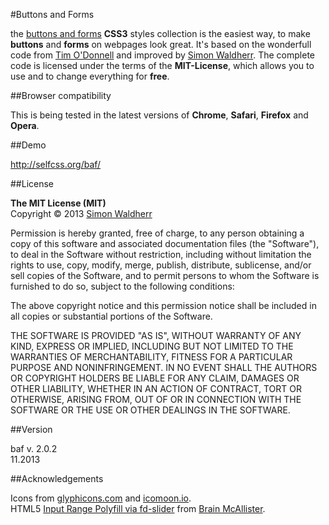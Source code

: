 #Buttons and Forms

the [buttons and forms](https://github.com/SimonWaldherr/BaF-Framework/) **CSS3** styles collection is the easiest way, to make **buttons** and **forms** on webpages look great. It's based on the wonderfull code from [Tim O'Donnell](http://timodonnell.com/) and improved by [Simon Waldherr](http://simon.waldherr.eu/). The complete code is licensed under the terms of the **MIT-License**, which allows you to use and to change everything for **free**.

##Browser compatibility

This is being tested in the latest versions of **Chrome**, **Safari**, **Firefox** and **Opera**.


##Demo

<http://selfcss.org/baf/>


##License

**The MIT License (MIT)**  
Copyright &copy; 2013 [Simon Waldherr](https://github.com/SimonWaldherr)  

Permission is hereby granted, free of charge, to any person obtaining a copy of this software and associated documentation files (the "Software"), to deal in the Software without restriction, including without limitation the rights to use, copy, modify, merge, publish, distribute, sublicense, and/or sell copies of the Software, and to permit persons to whom the Software is furnished to do so, subject to the following conditions:

The above copyright notice and this permission notice shall be included in all copies or substantial portions of the Software.

THE SOFTWARE IS PROVIDED "AS IS", WITHOUT WARRANTY OF ANY KIND, EXPRESS OR IMPLIED, INCLUDING BUT NOT LIMITED TO THE WARRANTIES OF MERCHANTABILITY, FITNESS FOR A PARTICULAR PURPOSE AND NONINFRINGEMENT. IN NO EVENT SHALL THE AUTHORS OR COPYRIGHT HOLDERS BE LIABLE FOR ANY CLAIM, DAMAGES OR OTHER LIABILITY, WHETHER IN AN ACTION OF CONTRACT, TORT OR OTHERWISE, ARISING FROM, OUT OF OR IN CONNECTION WITH THE SOFTWARE OR THE USE OR OTHER DEALINGS IN THE SOFTWARE.


##Version

baf v. 2.0.2  
11.2013


##Acknowledgements

Icons from [glyphicons.com](http://glyphicons.com/) and [icomoon.io](http://icomoon.io/).  
HTML5 [Input Range Polyfill via fd-slider](https://github.com/freqdec/fd-slider) from [Brain McAllister](https://github.com/freqdec).

